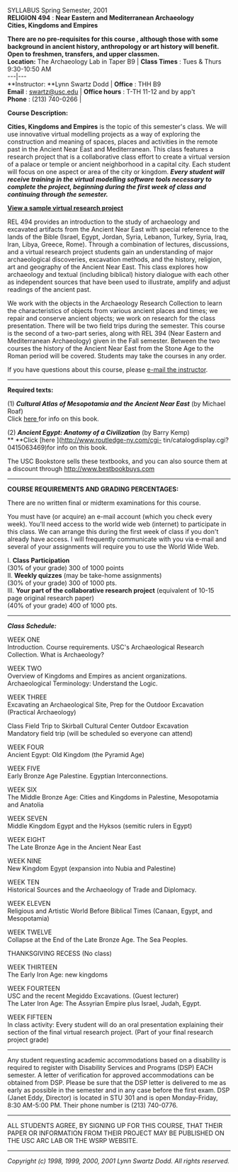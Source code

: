 SYLLABUS    Spring Semester, 2001  
**RELIGION 494** : **Near Eastern and Mediterranean Archaeology**  
**Cities, Kingdoms and Empires**  


**There are no pre-requisites for this course , although those with some
background in ancient history, anthropology or art history will benefit.  Open
to freshmen, transfers, and upper classmen.**  
  **Location:** The Archaeology Lab in Taper B9  | **Class Times** : Tues &
Thurs 9:30-10:50 AM  
---|---  
**Instructor:   **Lynn Swartz Dodd | **Office** : THH B9  
**Email** : [swartz@usc.edu](mailto:swartz@usc.edu) |   **Office hours** :
T-TH 11-12 and by app't  
**Phone** :  (213) 740-0266 |  
  
**Course Description:**

**Cities, Kingdoms and Empires** is the topic of this semester's class.  We
will use innovative virtual modelling projects as a way of exploring the
construction and meaning of spaces, places and activities in the remote past
in the Ancient Near East and Mediterranean. This class features a  research
project that is a collaborative class effort to create a virtual version of a
palace or temple or ancient neighborhood in a capital city.  Each student will
focus on one aspect or area of the city or kingdom.  **_Every student will
receive training in the virtual modelling software tools necessary to complete
the project,   beginning during the first week of class and continuing through
the semester._**

**[View a sample virtual research project](courtyard34.html)**

REL 494 provides an introduction to the study of archaeology and excavated
artifacts from the Ancient Near East with special reference to the lands of
the Bible (Israel, Egypt, Jordan, Syria, Lebanon, Turkey, Syria, Iraq, Iran,
Libya, Greece, Rome).  Through a combination of lectures, discussions, and a
virtual research project students gain an understanding of major
archaeological discoveries, excavation methods,  and the history, religion,
art and geography of the Ancient Near East.  This class explores how
archaeology and textual (including biblical) history dialogue with each other
as independent sources that have been used to illustrate, amplify and adjust
readings of the ancient past.

We work with the objects in the Archaeology Research Collection to learn the
characteristics of objects from various ancient places and times; we repair
and conserve ancient objects;  we work on research for the class presentation.
There will be two field trips during the semester.  This course is the second
of a two-part series, along with REL 394 (Near Eastern and Mediterranean
Archaeology) given in the Fall semester.  Between the two courses the history
of the Ancient Near East from the Stone Age to the Roman period will be
covered.  Students may take the courses in any order.

If you have questions about this course, please [e-mail the
instructor](mailto:swartz@usc.edu).  

* * *

  
**Required texts:**

(1)     **_Cultural Atlas of Mesopotamia and the Ancient Near East_** (by
Michael Roaf)  
        Click [here ](http://www.factsonfile.com/newfacts/FactsDetail.asp?BackValue=Yes&PageValue=Books&SIDText=0816022186)for info on this book.

(2)     **_Ancient Egypt: Anatomy of a Civilization_** (by Barry Kemp)  
**       **Click [here ](http://www.routledge-ny.com/cgi-
tin/catalogdisplay.cgi?0415063469)for info on this book.

The USC Bookstore sells these textbooks, and you can also source them at a
discount through <http://www.bestbookbuys.com>

* * *

  
**COURSE REQUIREMENTS AND GRADING PERCENTAGES:**

There are no written final or midterm examinations for this course.

You must have (or acquire) an e-mail account (which you check every week).
You'll need access to the world wide web (internet) to participate in this
class.  We can arrange this during the first week of class if you don't
already have access. I will frequently communicate with you via e-mail and
several of your assignments will require you to use the World Wide Web.

I.  **Class Participation**  
(30% of your grade)  300 of 1000 points  
II.  **Weekly quizzes** (may be take-home assignments)  
(30% of your grade)  300 of 1000 pts.  
III. **Your part of the collaborative research project**   (equivalent of
10-15 page original research paper)  
(40% of your grade)   400 of 1000 pts.

* * *

  
**_Class Schedule:_**

WEEK ONE  
Introduction.  Course requirements. USC's Archaeological Research Collection.
What is Archaeology?

WEEK TWO  
Overview of Kingdoms and Empires as ancient organizations. Archaeological
Terminology: Understand the Logic.

WEEK THREE  
Excavating an Archaeological Site, Prep for the Outdoor Excavation (Practical
Archaeology)

Class Field Trip to Skirball Cultural Center Outdoor Excavation  
    Mandatory field trip (will be scheduled so everyone can attend)

WEEK FOUR  
Ancient Egypt: Old Kingdom (the Pyramid Age)

WEEK FIVE  
Early Bronze Age Palestine. Egyptian Interconnections.

WEEK SIX  
The Middle Bronze Age: Cities and Kingdoms in Palestine, Mesopotamia and
Anatolia

WEEK SEVEN  
Middle Kingdom Egypt and the Hyksos (semitic rulers in Egypt)

WEEK EIGHT  
The Late Bronze Age in the Ancient Near East

WEEK NINE  
New Kingdom Egypt  (expansion into Nubia and Palestine)

WEEK TEN  
Historical Sources and the Archaeology of Trade and Diplomacy.

WEEK ELEVEN  
Religious and Artistic World Before Biblical Times (Canaan, Egypt, and
Mesopotamia)

WEEK TWELVE  
Collapse at the End of the Late Bronze Age. The Sea Peoples.

THANKSGIVING RECESS  (No class)

WEEK THIRTEEN  
The Early Iron Age: new kingdoms

WEEK FOURTEEN  
USC and the recent Megiddo Excavations.  (Guest lecturer)  
The Later Iron Age:  The Assyrian Empire plus Israel, Judah, Egypt.

WEEK FIFTEEN  
In class activity: Every student will do an oral presentation explaining their
section of the final virtual research project. (Part of your final research
project grade)  

* * *

  
Any student requesting academic accommodations based on a disability is
required to register with Disability Services and Programs (DSP) EACH
semester. A letter of verification for approved accommodations can be obtained
from DSP. Please be sure that the DSP letter is delivered to me as early as
possible in the semester and in any case before the first exam. DSP (Janet
Eddy, Director) is located in STU 301 and is open Monday-Friday, 8:30 AM-5:00
PM. Their phone number is (213) 740-0776.  

* * *

  
ALL STUDENTS AGREE, BY SIGNING UP FOR THIS COURSE, THAT THEIR PAPER OR
INFORMATION FROM THEIR PROJECT MAY BE PUBLISHED ON THE USC ARC LAB OR THE WSRP
WEBSITE.

* * *

  
_Copyright   (c) 1998, 1999, 2000, 2001 Lynn Swartz Dodd. All rights
reserved._  



